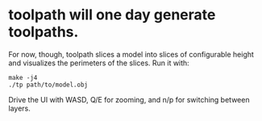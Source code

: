 toolpath will one day generate toolpaths.
==

For now, though, toolpath slices a model into slices of configurable height and
visualizes the perimeters of the slices. Run it with:

    make -j4
    ./tp path/to/model.obj

Drive the UI with WASD, Q/E for zooming, and n/p for switching between layers.
